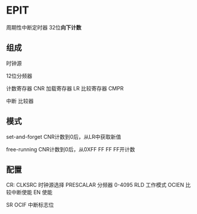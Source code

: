 # EPIT

周期性中断定时器
32位**向下计数**

## 组成
时钟源

12位分频器

计数寄存器  CNR
加载寄存器  LR
比较寄存器  CMPR

中断 比较器

## 模式

set-and-forget
CNR计数到0后，从LR中获取新值

free-running
CNR计数到0后，从0XFF FF FF FF开计数

## 配置
CR:
    CLKSRC      时钟源选择
    PRESCALAR   分频器 0-4095
    RLD         工作模式
    OCIEN       比较中断使能
    EN          使能

SR
    OCIF        中断标志位